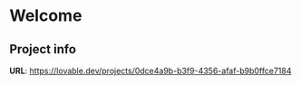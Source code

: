 # Welcome 

## Project info

**URL**: https://lovable.dev/projects/0dce4a9b-b3f9-4356-afaf-b9b0ffce7184
